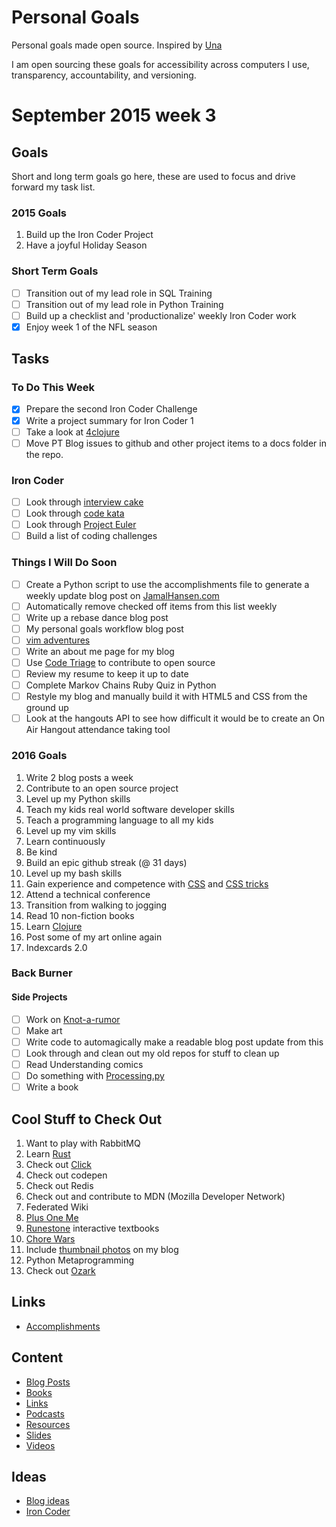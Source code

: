 Personal Goals
==============

Personal goals made open source.  Inspired by [Una](http://una.im/personal-goals-guide/)

I am open sourcing these goals for accessibility across computers I use, transparency, accountability, and versioning.

# September 2015 week 3

## Goals
Short and long term goals go here, these are used to focus and drive forward my task list.

### 2015 Goals
1. Build up the Iron Coder Project
2. Have a joyful Holiday Season


### Short Term Goals
- [ ] Transition out of my lead role in SQL Training
- [ ] Transition out of my lead role in Python Training
- [ ] Build up a checklist and 'productionalize' weekly Iron Coder work
- [X] Enjoy week 1 of the NFL season

## Tasks

### To Do This Week
- [X] Prepare the second Iron Coder Challenge
- [X] Write a project summary for Iron Coder 1
- [ ] Take a look at [4clojure](http://4clojire.org)
- [ ] Move PT Blog issues to github and other project items to a docs folder in the repo.

### Iron Coder

- [ ] Look through [interview cake](https://www.interviewcake.com/)
- [ ] Look through [code kata](http://codekata.com/)
- [ ] Look through [Project Euler](https://projecteuler.net/)
- [ ] Build a list of coding challenges

### Things I Will Do Soon
- [ ] Create a Python script to use the accomplishments file to generate a weekly update blog post on [JamalHansen.com](http://jamalhansen.com)
- [ ] Automatically remove checked off items from this list weekly
- [ ] Write up a rebase dance blog post
- [ ] My personal goals workflow blog post
- [ ] [vim adventures](http://vim-adventures.com/)
- [ ] Write an about me page for my blog
- [ ] Use [Code Triage](http://www.codetriage.com/) to contribute to open source
- [ ] Review my resume to keep it up to date
- [ ] Complete Markov Chains Ruby Quiz in Python
- [ ] Restyle my blog and manually build it with HTML5 and CSS from the ground up
- [ ] Look at the hangouts API to see how difficult it would be to create an On Air Hangout attendance taking tool

### 2016 Goals
1. Write 2 blog posts a week
2. Contribute to an open source project
3. Level up my Python skills
4. Teach my kids real world software developer skills
5. Teach a programming language to all my kids
6. Level up my vim skills
7. Learn continuously
8. Be kind
9. Build an epic github streak (@ 31 days)
10. Level up my bash skills
11. Gain experience and competence with [CSS](https://developer.mozilla.org/en-US/docs/Web/CSS) and [CSS tricks](http://css-tricks.com)
12. Attend a technical conference
13. Transition from walking to jogging
14. Read 10 non-fiction books
15. Learn [Clojure](http://clojure.org/)
16. Post some of my art online again
17. Indexcards 2.0

### Back Burner

#### Side Projects
- [ ] Work on [Knot-a-rumor](https://github.com/jamalhansen/knot-a-rumor)
- [ ] Make art
- [ ] Write code to automagically make a readable blog post update from this
- [ ] Look through and clean out my old repos for stuff to clean up
- [ ] Read Understanding comics
- [ ] Do something with [Processing.py](http://py.processing.org/)
- [ ] Write a book

## Cool Stuff to Check Out
1. Want to play with RabbitMQ
2. Learn [Rust](https://www.rust-lang.org/)
6. Check out [Click](http://click.pocoo.org/4/)
9. Check out codepen
10. Check out Redis
11. Check out and contribute to MDN (Mozilla Developer Network)
12. Federated Wiki
13. [Plus One Me](http://plusoneme.com)
14. [Runestone](http://runestoneinteractive.org/) interactive textbooks
15. [Chore Wars](http://chorewars.com)
16. Include [thumbnail photos](http://stackoverflow.com/questions/19274463/what-is-link-rel-image-src) on my blog
17. Python Metaprogramming
18. Check out [Ozark](https://ozark.cc/)

## Links

* [Accomplishments](https://github.com/jamalhansen/personal-goals/tree/master/accomplishments)

## Content

* [Blog Posts](https://github.com/jamalhansen/personal-goals/blob/master/content-list/blog-posts.md)
* [Books](https://github.com/jamalhansen/personal-goals/blob/master/content-list/books.md)
* [Links](https://github.com/jamalhansen/personal-goals/blob/master/content-list/links.md)
* [Podcasts](https://github.com/jamalhansen/personal-goals/blob/master/content-list/podcasts.md)
* [Resources](https://github.com/jamalhansen/personal-goals/blob/master/content-list/resources.md)
* [Slides](https://github.com/jamalhansen/personal-goals/blob/master/content-list/slides.md)
* [Videos](https://github.com/jamalhansen/personal-goals/blob/master/content-list/videos.md)

## Ideas

* [Blog ideas](https://github.com/jamalhansen/personal-goals/blob/master/ideas/blog-ideas.md)
* [Iron Coder](https://github.com/jamalhansen/personal-goals/blob/master/ideas/iron-coder.md)
